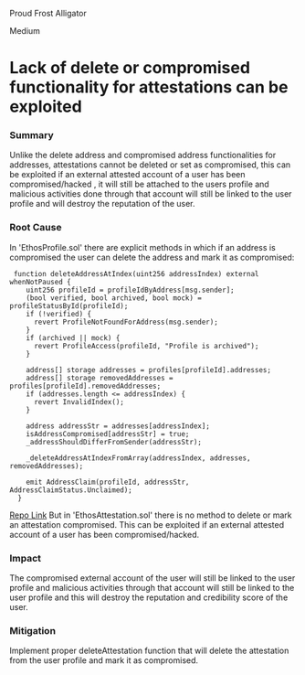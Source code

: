 Proud Frost Alligator

Medium

# Lack of delete or compromised functionality for attestations can be exploited

### Summary

Unlike the delete address and compromised address functionalities for addresses, attestations cannot be deleted or set as compromised, this can be exploited if an external attested account of a user has been compromised/hacked , it will still be attached to the users profile and malicious activities done through that account will still be linked to the user profile and will destroy the reputation of the user.

### Root Cause

In 'EthosProfile.sol' there are explicit methods in which if an address is compromised the user can delete the address and mark it as compromised:
```Solidity
 function deleteAddressAtIndex(uint256 addressIndex) external whenNotPaused {
    uint256 profileId = profileIdByAddress[msg.sender];
    (bool verified, bool archived, bool mock) = profileStatusById(profileId);
    if (!verified) {
      revert ProfileNotFoundForAddress(msg.sender);
    }
    if (archived || mock) {
      revert ProfileAccess(profileId, "Profile is archived");
    }

    address[] storage addresses = profiles[profileId].addresses;
    address[] storage removedAddresses = profiles[profileId].removedAddresses;
    if (addresses.length <= addressIndex) {
      revert InvalidIndex();
    }

    address addressStr = addresses[addressIndex];
    isAddressCompromised[addressStr] = true;
    _addressShouldDifferFromSender(addressStr);

    _deleteAddressAtIndexFromArray(addressIndex, addresses, removedAddresses);

    emit AddressClaim(profileId, addressStr, AddressClaimStatus.Unclaimed);
  }
```
[Repo Link](https://github.com/sherlock-audit/2024-10-ethos-network/blob/db37b9dc2b792e245eb683d8a956bcb7ef2f1a27/ethos/packages/contracts/contracts/EthosProfile.sol#L415C2-L438C4)
But in 'EthosAttestation.sol' there is no method to delete or mark an attestation compromised. This can be exploited if an external attested account of a user has been compromised/hacked.


### Impact

The compromised external account of the user will still be linked to the user profile and malicious activities through that account will still be linked to the user profile and this will destroy the reputation and credibility score of the user.


### Mitigation

Implement proper deleteAttestation function that will delete the attestation from the user profile and mark it as compromised.